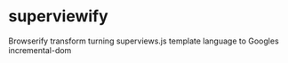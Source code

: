 # superviewify
Browserify transform turning superviews.js template language to Googles incremental-dom
